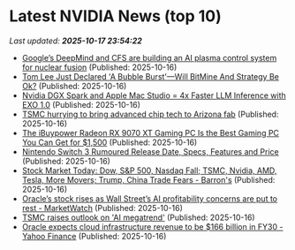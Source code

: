 # Latest NVIDIA News (top 10)
_Last updated: **2025-10-17 23:54:22**_

- [Google’s DeepMind and CFS are building an AI plasma control system for nuclear fusion](https://siliconangle.com/2025/10/16/googles-deepmind-cfs-building-ai-plasma-control-system-nuclear-fusion/) (Published: 2025-10-16)
- [Tom Lee Just Declared 'A Bubble Burst'—Will BitMine And Strategy Be Ok?](https://finance.yahoo.com/news/tom-lee-just-declared-bubble-233105803.html) (Published: 2025-10-16)
- [Nvidia DGX Spark and Apple Mac Studio = 4x Faster LLM Inference with EXO 1.0](https://blog.exolabs.net/nvidia-dgx-spark) (Published: 2025-10-16)
- [TSMC hurrying to bring advanced chip tech to Arizona fab](https://www.theregister.com/2025/10/16/tsmc_us_roadmap/) (Published: 2025-10-16)
- [The iBuypower Radeon RX 9070 XT Gaming PC Is the Best Gaming PC You Can Get for $1,500](https://www.ign.com/articles/ibuypower-slate-radeon-rx-9070-xt-gaming-pc-deal) (Published: 2025-10-16)
- [Nintendo Switch 3 Rumoured Release Date, Specs, Features and Price](https://www.ibtimes.com/nintendo-switch-3-rumoured-release-date-specs-features-price-3787355) (Published: 2025-10-16)
- [Stock Market Today: Dow, S&P 500, Nasdaq Fall; TSMC, Nvidia, AMD, Tesla, More Movers; Trump, China Trade Fears - Barron's](https://slashdot.org/firehose.pl?op=view&amp;id=179810352) (Published: 2025-10-16)
- [Oracle’s stock rises as Wall Street’s AI profitability concerns are put to rest - MarketWatch](https://slashdot.org/firehose.pl?op=view&amp;id=179810350) (Published: 2025-10-16)
- [TSMC raises outlook on 'AI megatrend'](https://www.semafor.com/article/10/16/2025/tsmc-raises-outlook-on-ai-megatrend) (Published: 2025-10-16)
- [Oracle expects cloud infrastructure revenue to be $166 billion in FY30 - Yahoo Finance](https://slashdot.org/firehose.pl?op=view&amp;id=179810240) (Published: 2025-10-16)

